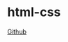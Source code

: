 # html-css
[Github](https://marcelotottene.github.io/html-css/Revisando/desafio/d010%202/index.html)
